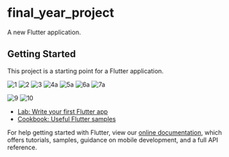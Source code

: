 # final_year_project

A new Flutter application.

## Getting Started

This project is a starting point for a Flutter application.

![1](https://user-images.githubusercontent.com/83106725/130960987-08a2e66d-aed9-432d-9820-d15eec11c035.png)
![2](https://user-images.githubusercontent.com/83106725/130960991-d7112c54-4a97-40b2-ae6a-1748df9f04d4.png)
![3](https://user-images.githubusercontent.com/83106725/130960998-2ae71d95-fd82-4f7e-a7e6-03726de5546e.png)
![4a](https://user-images.githubusercontent.com/83106725/130961591-45d1c591-24c3-4d77-85da-0524ee9b46af.png)
![5a](https://user-images.githubusercontent.com/83106725/130961581-5a149658-cad6-4f80-b06c-6884e6f9663e.png)
![6a](https://user-images.githubusercontent.com/83106725/130961587-9d6bf76a-6754-4c35-90a0-4bd00e0a9bf7.png)
![7a](https://user-images.githubusercontent.com/83106725/130961588-208022b3-4236-4d97-b4d4-4f16ab754a03.png)


![9](https://user-images.githubusercontent.com/83106725/130960980-99b642b2-6dd3-442d-9563-3162af2bcfd7.png)
![10](https://user-images.githubusercontent.com/83106725/130960985-0f3b4b19-b53f-434e-8710-eb929c1eccb3.png)

- [Lab: Write your first Flutter app](https://flutter.dev/docs/get-started/codelab)
- [Cookbook: Useful Flutter samples](https://flutter.dev/docs/cookbook)

For help getting started with Flutter, view our
[online documentation](https://flutter.dev/docs), which offers tutorials,
samples, guidance on mobile development, and a full API reference.
